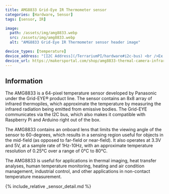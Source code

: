```yaml
---
title: AMG8833 Grid-Eye IR Thermometer sensor
categories: [Hardware, Sensor]
tags: [sensor, IR]

image:
  path: /assets/img/amg8833.webp
  src: /assets/img/amg8833.webp
  alt: "AMG8833 Grid-Eye IR Thermometer sensor header image"

device_types: [temperature]
device_address: "[I2C Address](/TerrariumPI/hardware#i2c-bus) <br />Ex: `0x3f`"
device_url: https://makersportal.com/shop/amg8833-thermal-camera-infrared-array
---
```


## Information
The AMG8833 is a 64-pixel temperature sensor developed by Panasonic under the Grid-EYE® product line. The sensor contains an 8x8 array of infrared thermopiles, which approximate the temperature by measuring the infrared radiation being emitted from emissive bodies. The Grid-EYE communicates via the I2C bus, which also makes it compatible with Raspberry Pi and Arduino right out of the box.

The AMG8833 contains an onboard lens that limits the viewing angle of the sensor to 60-degrees, which results in a sensing region useful for objects in the mid-field (as opposed to far-field or near-field). It also operates at 3.3V and 5V, at a sample rate of 1Hz-10Hz, with an approximate temperature resolution of 0.25°C over a range of 0°C to 80°C.

The AMG8833 is useful for applications in thermal imaging, heat transfer analyses, human temperature monitoring, heating and air condition management, industrial control, and other applications in non-contact temperature measurement.

{% include_relative _sensor_detail.md %}